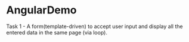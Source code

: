 # AngularDemo

Task 1 - A form(template-driven) to accept user input and display all the entered data in the same page (via loop).
